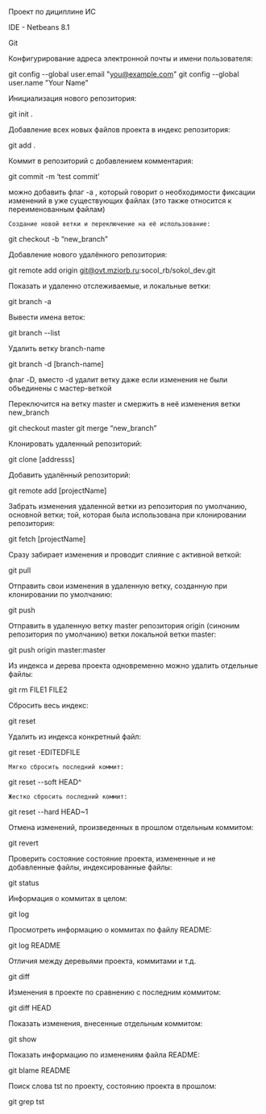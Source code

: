 Проект по дициплине ИС

IDE - Netbeans 8.1

Git

Конфигурирование адреса электронной почты и имени пользователя:

git config --global user.email "you@example.com"
git config --global user.name "Your Name"

Инициализация нового репозитория:

git init .

Добавление всех новых файлов проекта в индекс репозитория:

git add .

Коммит в репозиторий с добавлением комментария:

git commit -m ‘test commit’

можно добавить флаг -a , который говорит о необходимости фиксации изменений  в уже существующих файлах (это также относится к переименованным файлам)

	Создание новой ветки и переключение на её использование:

git checkout -b “new_branch”

Добавление нового удалённого репозитория:

git remote add origin git@ovt.mziorb.ru:socol_rb/sokol_dev.git

Показать и удаленно отслеживаемые, и локальные ветки:

git branch -a

Вывести имена веток:

git branch --list

Удалить ветку branch-name

git branch -d [branch-name]

флаг -D, вместо -d удалит ветку даже если изменения не были объединены с мастер-веткой

Переключится на ветку master и смержить в неё изменения ветки new_branch

git checkout master 
git merge “new_branch”

Клонировать удаленный репозиторий:	

git clone [addresss]

Добавить удалённый репозиторий:

git remote add [projectName]

Забрать изменения удаленной ветки из репозитория по умолчанию, основной ветки; той, которая была использована при клонировании репозитория:

git fetch [projectName]

Cразу забирает изменения и проводит слияние с активной веткой:

git pull

Отправить свои изменения в удаленную ветку, созданную при клонировании по умолчанию:

git push

Отправить в удаленную ветку master репозитория origin (синоним репозитория по умолчанию) ветки локальной ветки master:

git push origin master:master

Из индекса и дерева проекта одновременно можно удалить отдельные файлы:

git rm FILE1 FILE2

Сбросить весь индекс:

git reset

Удалить из индекса конкретный файл:

git reset -EDITEDFILE

	Мягко сбросить последний коммит:

git reset --soft HEAD^ 

	Жестко сбросить последний коммит:

git reset --hard HEAD~1

Отмена изменений, произведенных в прошлом отдельным коммитом:

git revert

Проверить состояние состояние проекта, измененные и не добавленные файлы, индексированные файлы:

git status

Информация о коммитах в целом:

git log

Просмотреть информацию о коммитах по файлу README: 

git log README

Отличия между деревьями проекта, коммитами и т.д.

git diff

Изменения в проекте по сравнению с последним коммитом:

git diff HEAD

Показать изменения, внесенные отдельным коммитом:

git show

Показать информацию по изменениям файла README:

git blame README

Поиск слова tst по проекту, состоянию проекта в прошлом:

git grep tst

